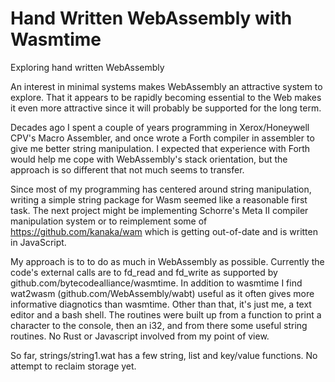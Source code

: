 # Hand Written WebAssembly with Wasmtime
Exploring hand written WebAssembly

An interest in minimal systems makes WebAssembly an attractive system
to explore.  That it appears to be rapidly becoming essential to the Web
makes it even more attractive since it will probably be supported for the
long term.

Decades ago I spent a couple of years programming in Xerox/Honeywell CPV's 
Macro Assembler, and once wrote a Forth compiler in assembler to give me better
string manipulation.  I expected that experience with Forth would help me
cope with WebAssembly's stack orientation, but the approach is so different
that not much seems to transfer.

Since most of my programming has centered around string manipulation,
writing a simple string package for Wasm seemed like a reasonable first task.
The next project might be implementing Schorre's Meta II compiler
manipulation system or to reimplement some of https://github.com/kanaka/wam
which is getting out-of-date and is written in JavaScript.

My approach is to to do as much in WebAssembly as possible.  Currently the code's
external calls are to fd_read and fd_write as supported by github.com/bytecodealliance/wasmtime.
In addition to wasmtime I find wat2wasm (github.com/WebAssembly/wabt) useful as it
often gives more informative diagnotics than wasmtime.  Other than that, it's
just me, a text editor and a bash shell.  The routines were built up from a
function to print a character to the console, then an i32, and from there
some useful string routines.  No Rust or Javascript involved from my point
of view.

So far, strings/string1.wat has a few string, list and key/value functions.
No attempt to reclaim storage yet.
